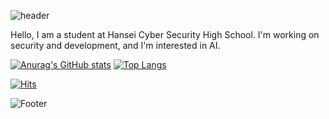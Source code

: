 
![header](https://capsule-render.vercel.app/api?type=waving&color=gradient&animation=fadeIn&fontAlignY=38&height=300&section=header&text=Hello%20I`m%20Security-Development&fontSize=40)

Hello, I am a student at Hansei Cyber ​​Security High School.
I'm working on security and development, and I'm interested in AI.

[![Anurag's GitHub stats](https://github-readme-stats.vercel.app/api?username=Security-Development)](https://github.com/Security-Development/github-readme-stats)
[![Top Langs](https://github-readme-stats.vercel.app/api/top-langs/?username=Security-Development)](https://github.com/Security-Development/github-readme-stats)<br/>

[![Hits](https://hits.seeyoufarm.com/api/count/incr/badge.svg?url=https%3A%2F%2Fgithub.com%2FSecurity-Development%2Fhit-counter&count_bg=%23000000&title_bg=%2372A1F5&icon=spreaker.svg&icon_color=%23FFF100&title=%EB%B0%A9%EB%AC%B8%EC%9E%90&edge_flat=false)](https://hits.seeyoufarm.com)


![Footer](https://capsule-render.vercel.app/api?type=waving&color=gradient&height=250&section=footer)
